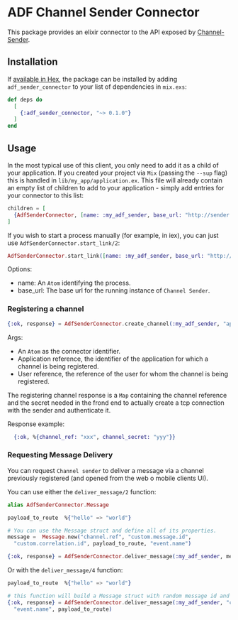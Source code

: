 # ADF Channel Sender Connector

This package provides an elixir connector to the API exposed by [Channel-Sender]().

## Installation

If [available in Hex](https://hex.pm/docs/publish), the package can be installed
by adding `adf_sender_connector` to your list of dependencies in `mix.exs`:

```elixir
def deps do
  [
    {:adf_sender_connector, "~> 0.1.0"}
  ]
end
```

## Usage

In the most typical use of this client, you only need to add it as a child of your application. If you created your project via `Mix` (passing the `--sup` flag) this is handled in `lib/my_app/application.ex`. This file will already contain an empty list of children to add to your application - simply add entries for your connector to this list:

```elixir
children = [
  {AdfSenderConnector, [name: :my_adf_sender, base_url: "http://sender.server:8082"}
]
```

If you wish to start a process manually (for example, in iex), you can just use `AdfSenderConnector.start_link/2`:

```elixir
AdfSenderConnector.start_link([name: :my_adf_sender, base_url: "http://sender.server:8082"])
```

Options:

- name: An `Atom` identifying the process.
- base_url: The base url for the running instance of `Channel Sender`.

### Registering a channel

```elixir
{:ok, response} = AdfSenderConnector.create_channel(:my_adf_sender, "app_ref", "user_ref")
```

Args:

- An `Atom` as the connector identifier.
- Application reference, the identifier of the application for which a channel is being registered.
- User reference, the reference of the user for whom the channel is being registered.

The registering channel response is a `Map` containing the channel reference and the secret needed in the frond end to actually create a tcp connection with the sender and authenticate it.

Response example:

```elixir
  {:ok, %{channel_ref: "xxx", channel_secret: "yyy"}}
```

### Requesting Message Delivery

You can request `Channel sender` to deliver a message via a channel previously registered (and opened from the web o mobile clients UI).

You can use either the `deliver_message/2` function:


```elixir
alias AdfSenderConnector.Message

payload_to_route  %{"hello" => "world"}

# You can use the Message struct and define all of its properties.
message =  Message.new("channel.ref", "custom.message.id",
  "custom.correlation.id", payload_to_route, "event.name")

{:ok, response} = AdfSenderConnector.deliver_message(:my_adf_sender, message)
```

Or with the `deliver_message/4` function:

```elixir
payload_to_route  %{"hello" => "world"}

# this function will build a Message struct with random message id and a nil correlation id.
{:ok, response} = AdfSenderConnector.deliver_message(:my_adf_sender, "channel_ref", 
  "event.name", payload_to_route)
```






